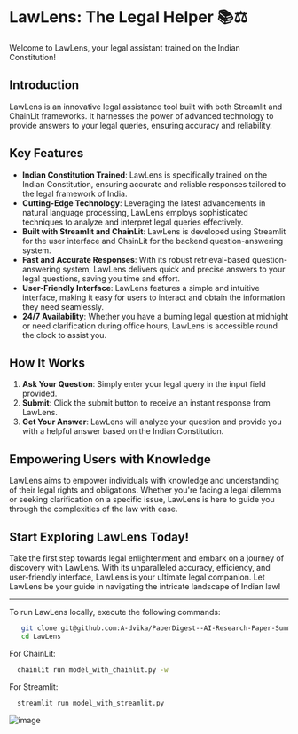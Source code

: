 
# LawLens: The Legal Helper 📚⚖️

Welcome to LawLens, your legal assistant trained on the Indian Constitution!

## Introduction

LawLens is an innovative legal assistance tool built with both Streamlit and ChainLit frameworks. It harnesses the power of advanced technology to provide answers to your legal queries, ensuring accuracy and reliability. 

## Key Features

- **Indian Constitution Trained**: LawLens is specifically trained on the Indian Constitution, ensuring accurate and reliable responses tailored to the legal framework of India.
- **Cutting-Edge Technology**: Leveraging the latest advancements in natural language processing, LawLens employs sophisticated techniques to analyze and interpret legal queries effectively.
- **Built with Streamlit and ChainLit**: LawLens is developed using Streamlit for the user interface and ChainLit for the backend question-answering system.
- **Fast and Accurate Responses**: With its robust retrieval-based question-answering system, LawLens delivers quick and precise answers to your legal questions, saving you time and effort.
- **User-Friendly Interface**: LawLens features a simple and intuitive interface, making it easy for users to interact and obtain the information they need seamlessly.
- **24/7 Availability**: Whether you have a burning legal question at midnight or need clarification during office hours, LawLens is accessible round the clock to assist you.

## How It Works

1. **Ask Your Question**: Simply enter your legal query in the input field provided.
2. **Submit**: Click the submit button to receive an instant response from LawLens.
3. **Get Your Answer**: LawLens will analyze your question and provide you with a helpful answer based on the Indian Constitution.

## Empowering Users with Knowledge

LawLens aims to empower individuals with knowledge and understanding of their legal rights and obligations. Whether you're facing a legal dilemma or seeking clarification on a specific issue, LawLens is here to guide you through the complexities of the law with ease.

## Start Exploring LawLens Today!

Take the first step towards legal enlightenment and embark on a journey of discovery with LawLens. With its unparalleled accuracy, efficiency, and user-friendly interface, LawLens is your ultimate legal companion. Let LawLens be your guide in navigating the intricate landscape of Indian law!

---

To run LawLens locally, execute the following commands:
```bash
   git clone git@github.com:A-dvika/PaperDigest--AI-Research-Paper-Summariser.git
   cd LawLens
   ```
For ChainLit:
```bash
  chainlit run model_with_chainlit.py -w
   ```


For Streamlit:
```bash
  streamlit run model_with_streamlit.py
   ```





![image](https://github.com/A-dvika/LawLens/assets/115079077/68f5fec6-ca49-4a50-922e-5b8f412602bd)
